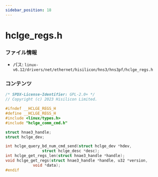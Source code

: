 ```yaml
---
sidebar_position: 18
---
```

# hclge_regs.h

### ファイル情報

- パス: `linux-v6.12/drivers/net/ethernet/hisilicon/hns3/hns3pf/hclge_regs.h`

### コンテンツ

```h
/* SPDX-License-Identifier: GPL-2.0+ */
// Copyright (c) 2023 Hisilicon Limited.

#ifndef __HCLGE_REGS_H
#define __HCLGE_REGS_H
#include <linux/types.h>
#include "hclge_comm_cmd.h"

struct hnae3_handle;
struct hclge_dev;

int hclge_query_bd_num_cmd_send(struct hclge_dev *hdev,
				struct hclge_desc *desc);
int hclge_get_regs_len(struct hnae3_handle *handle);
void hclge_get_regs(struct hnae3_handle *handle, u32 *version,
		    void *data);
#endif

```
